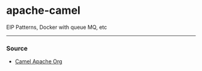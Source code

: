 # apache-camel
EIP Patterns, Docker with queue MQ, etc



<hr>

### Source

<ul>
 <li>
     <a href="https://camel.apache.org/components/3.4.x/eips/enterprise-integration-patterns.html"> Camel Apache Org</a>
  </li>
</ul>




